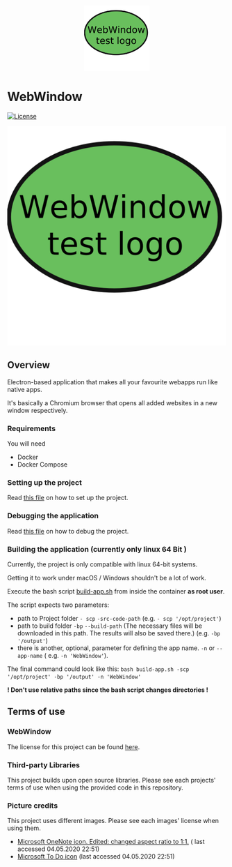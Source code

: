 <p align="center">
  <img src="https://github.com/flomanuel/web-window/blob/87d6689d7c0d92c3e39a5ea2422f521d960d78f6/assets/512x512.png" width='150px' alt="WebWindow logo">
</p>

# WebWindow

[![License](https://img.shields.io/badge/License-MIT-blue)](https://opensource.org/licenses/MIT)

![WebWindow logo](./doc/assets/mainImage.png)

## Overview

Electron-based application that makes all your favourite webapps run like native apps.

It's basically a Chromium browser that opens all added websites in a new window respectively.

### Requirements

You will need

- Docker
- Docker Compose

### Setting up the project

Read [this file](./doc/DOCKER.md) on how to set up the project.

### Debugging the application

Read [this file](./doc/DEBUG.md) on how to debug the project.

### Building the application (currently only linux 64 Bit )

Currently, the project is only compatible with linux 64-bit systems.

Getting it to work under macOS / Windows shouldn't be a lot of work.

Execute the bash script [build-app.sh](scripts/build-app.sh) from inside the container **as root user**.

The script expects two parameters:

- path to Project folder `- scp` `-src-code-path` (e.g. `- scp '/opt/project'`)
- path to build folder `-bp` `--build-path` (The necessary files will be downloaded in this path. The results will also
  be saved there.) (e.g. `-bp '/output'`)
- there is another, optional, parameter for defining the app name. `-n` or `--app-name` (
  e.g. `-n 'WebWindow'`).

The final command could look like this: `bash build-app.sh -scp '/opt/project' -bp '/output' -n 'WebWindow'`

**! Don't use relative paths since the bash script changes directories !**

## Terms of use

### WebWindow

The license for this project can be found [here](./LICENSE).

### Third-party Libraries

This project builds upon open source libraries. Please see each projects' terms of use when using the provided code in
this repository.

### Picture credits

This project uses different images. Please see each images' license when using them.

- [Microsoft OneNote icon. Edited: changed aspect ratio to 1:1.](https://commons.wikimedia.org/wiki/File:Microsoft_Office_OneNote_(2019%E2%80%93present).svg) (
  last accessed 04.05.2020 22:51)
- [Microsoft To Do icon](https://commons.wikimedia.org/wiki/File:To_Do.svg) (last accessed 04.05.2020 22:51)
